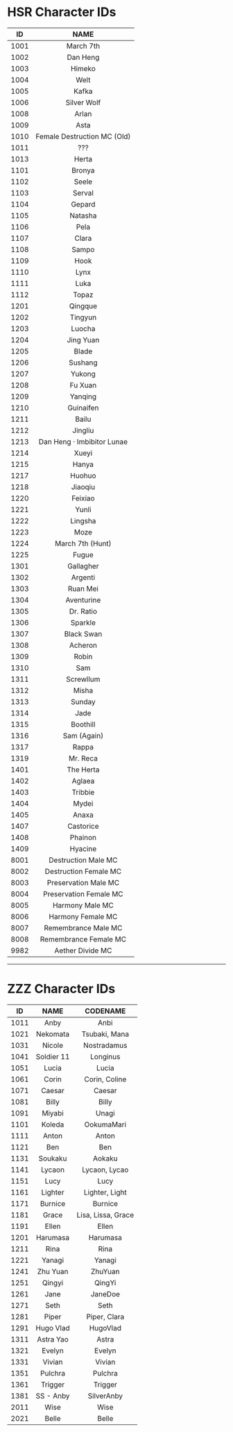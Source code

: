 # HSR Character IDs

|  ID  | NAME | 
| :--: | :--: |
| 1001 | March 7th |
| 1002 | Dan Heng |
| 1003 | Himeko |
| 1004 | Welt |
| 1005 | Kafka |
| 1006 | Silver Wolf |
| 1008 | Arlan |
| 1009 | Asta |
| 1010 | Female Destruction MC (Old) |
| 1011 | ??? |
| 1013 | Herta |
| 1101 | Bronya |
| 1102 | Seele |
| 1103 | Serval |
| 1104 | Gepard |
| 1105 | Natasha |
| 1106 | Pela |
| 1107 | Clara |
| 1108 | Sampo |
| 1109 | Hook |
| 1110 | Lynx |
| 1111 | Luka |
| 1112 | Topaz |
| 1201 | Qingque |
| 1202 | Tingyun |
| 1203 | Luocha |
| 1204 | Jing Yuan |
| 1205 | Blade |
| 1206 | Sushang |
| 1207 | Yukong |
| 1208 | Fu Xuan |
| 1209 | Yanqing |
| 1210 | Guinaifen |
| 1211 | Bailu |
| 1212 | Jingliu |
| 1213 | Dan Heng · Imbibitor Lunae |
| 1214 | Xueyi |
| 1215 | Hanya |
| 1217 | Huohuo |
| 1218 | Jiaoqiu
| 1220 | Feixiao
| 1221 | Yunli |
| 1222 | Lingsha |
| 1223 | Moze |
| 1224 | March 7th (Hunt) |
| 1225 | Fugue |
| 1301 | Gallagher |
| 1302 | Argenti |
| 1303 | Ruan Mei |
| 1304 | Aventurine | 
| 1305 | Dr. Ratio |
| 1306 | Sparkle |
| 1307 | Black Swan |
| 1308 | Acheron |
| 1309 | Robin |
| 1310 | Sam |
| 1311 | Screwllum |
| 1312 | Misha |
| 1313 | Sunday |
| 1314 | Jade |
| 1315 | Boothill |
| 1316 | Sam (Again) |
| 1317 | Rappa |
| 1319 | Mr. Reca |
| 1401 | The Herta |
| 1402 | Aglaea |
| 1403 | Tribbie |
| 1404 | Mydei |
| 1405 | Anaxa |
| 1407 | Castorice |
| 1408 | Phainon |
| 1409 | Hyacine |
| 8001 | Destruction Male MC |
| 8002 | Destruction Female MC |
| 8003 | Preservation Male MC |
| 8004 | Preservation Female MC |
| 8005 | Harmony Male MC |
| 8006 | Harmony Female MC |
| 8007 | Remembrance Male MC |
| 8008 | Remembrance Female MC |
| 9982 | Aether Divide MC |
----
# ZZZ Character IDs

|  ID  | NAME | CODENAME |
| :--: | :--: | :--: |
| 1011 | Anby | Anbi |
| 1021 | Nekomata | Tsubaki, Mana |
| 1031 | Nicole | Nostradamus |
| 1041 | Soldier 11 | Longinus |
| 1051 | Lucia | Lucia |
| 1061 | Corin | Corin, Coline |
| 1071 | Caesar | Caesar |
| 1081 | Billy | Billy |
| 1091 | Miyabi | Unagi |
| 1101 | Koleda | OokumaMari |
| 1111 | Anton | Anton |
| 1121 | Ben | Ben |
| 1131 | Soukaku | Aokaku |
| 1141 | Lycaon | Lycaon, Lycao |
| 1151 | Lucy | Lucy |
| 1161 | Lighter | Lighter, Light |
| 1171 | Burnice | Burnice |
| 1181 | Grace | Lisa, Lissa, Grace |
| 1191 | Ellen | Ellen |
| 1201 | Harumasa | Harumasa |
| 1211 | Rina | Rina |
| 1221 | Yanagi | Yanagi |
| 1241 | Zhu Yuan | ZhuYuan |
| 1251 | Qingyi | QingYi|
| 1261 | Jane | JaneDoe|
| 1271| Seth | Seth |
| 1281 | Piper | Piper, Clara |
| 1291 | Hugo Vlad | HugoVlad |
| 1311 | Astra Yao | Astra |
| 1321 | Evelyn | Evelyn |
| 1331| Vivian | Vivian |
| 1351 | Pulchra | Pulchra | 
| 1361 | Trigger | Trigger |
| 1381 | SS - Anby | SilverAnby|
| 2011 | Wise | Wise |
| 2021 | Belle | Belle |
